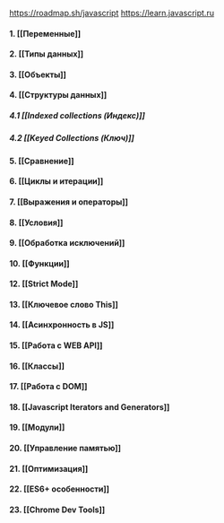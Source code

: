 https://roadmap.sh/javascript
https://learn.javascript.ru

#### 1. [[Переменные]]
#### 2. [[Типы данных]]
#### 3. [[Объекты]]
#### 4. [[Структуры данных]]
##### 4.1 [[Indexed collections (Индекс)]]
##### 4.2 [[Keyed Collections (Ключ)]]
#### 5. [[Сравнение]]
#### 6. [[Циклы и итерации]]
#### 7. [[Выражения и операторы]]
#### 8. [[Условия]]
#### 9. [[Обработка исключений]]
#### 10. [[Функции]]
#### 12. [[Strict Mode]]
#### 13. [[Ключевое слово This]]
#### 14. [[Асинхронность в JS]]
#### 15. [[Работа с WEB API]]
#### 16. [[Классы]]
#### 17. [[Работа с DOM]]
#### 18. [[Javascript Iterators and Generators]]
#### 19. [[Модули]]
#### 20. [[Управление памятью]]
#### 21. [[Оптимизация]]
#### 22. [[ES6+ особенности]]
#### 23. [[Chrome Dev Tools]]
